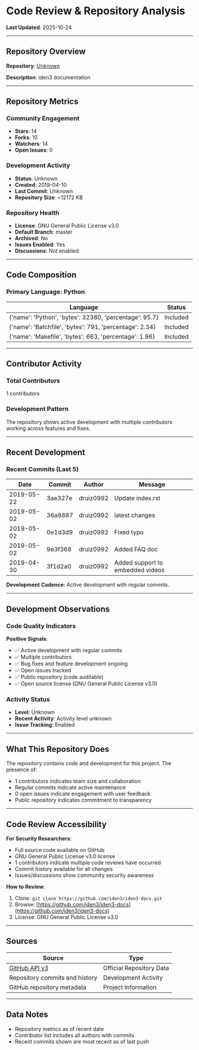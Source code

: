 # Code Review & Repository Analysis

**Last Updated**: 2025-10-24

---

## Repository Overview

**Repository**: [Unknown](https://github.com/iden3/iden3-docs)

**Description**: iden3 documentation

---

## Repository Metrics

### Community Engagement
- **Stars**: 14
- **Forks**: 10
- **Watchers**: 14
- **Open Issues**: 0

### Development Activity
- **Status**: Unknown
- **Created**: 2019-04-10
- **Last Commit**: Unknown
- **Repository Size**: ~12172 KB

### Repository Health
- **License**: GNU General Public License v3.0
- **Default Branch**: master
- **Archived**: No
- **Issues Enabled**: Yes
- **Discussions**: Not enabled

---

## Code Composition

### Primary Language: Python

| Language | Status |
|----------|--------|
| {'name': 'Python', 'bytes': 32380, 'percentage': 95.7} | Included |
| {'name': 'Batchfile', 'bytes': 791, 'percentage': 2.34} | Included |
| {'name': 'Makefile', 'bytes': 663, 'percentage': 1.96} | Included |

---

## Contributor Activity

### Total Contributors
1 contributors

### Development Pattern
The repository shows active development with multiple contributors working across features and fixes.

---

## Recent Development

### Recent Commits (Last 5)

| Date | Commit | Author | Message |
|------|--------|--------|---------|
| 2019-05-22 | 3ae327e | druiz0992 | Update index.rst |
| 2019-05-02 | 36a8887 | druiz0992 | latest changes |
| 2019-05-02 | 0e1d3d9 | druiz0992 | Fixed typo |
| 2019-05-02 | 9e3f368 | druiz0992 | Added FAQ doc |
| 2019-04-30 | 3f1d2a0 | druiz0992 | Added support to embedded videos |


**Development Cadence**: Active development with regular commits.

---

## Development Observations

### Code Quality Indicators

**Positive Signals**:
- ✅ Active development with regular commits
- ✅ Multiple contributors
- ✅ Bug fixes and feature development ongoing
- ✅ Open issues tracked
- ✅ Public repository (code auditable)
- ✅ Open source license (GNU General Public License v3.0)

### Activity Status
- **Level**: Unknown
- **Recent Activity**: Activity level unknown
- **Issue Tracking**: Enabled

---

## What This Repository Does

The repository contains code and development for this project. The presence of:
- 1 contributors indicates team size and collaboration
- Regular commits indicate active maintenance
- 0 open issues indicate engagement with user feedback
- Public repository indicates commitment to transparency

---

## Code Review Accessibility

**For Security Researchers**:
- Full source code available on GitHub
- GNU General Public License v3.0 license
- 1 contributors indicate multiple code reviews have occurred
- Commit history available for all changes
- Issues/discussions show community security awareness

**How to Review**:
1. Clone: `git clone https://github.com/iden3/iden3-docs.git`
2. Browse: [https://github.com/iden3/iden3-docs](https://github.com/iden3/iden3-docs)
3. License: GNU General Public License v3.0

---

## Sources

| Source | Type |
|--------|------|
| [GitHub API v3](https://github.com/iden3/iden3-docs) | Official Repository Data |
| Repository commits and history | Development Activity |
| GitHub repository metadata | Project Information |

---

## Data Notes

- Repository metrics as of recent date
- Contributor list includes all authors with commits
- Recent commits shown are most recent as of last push
